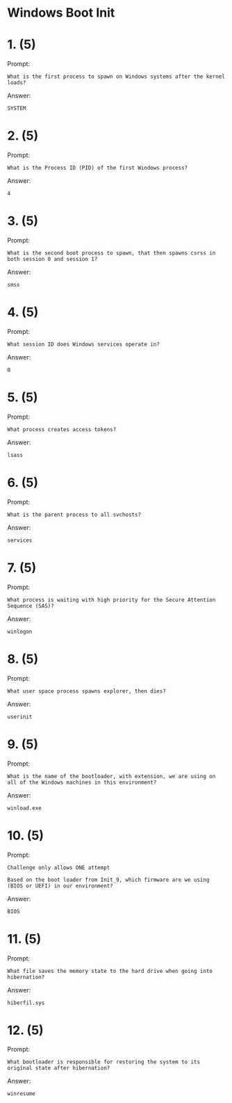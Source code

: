 # Windows Boot Init

# 1. (5)
Prompt:
```
What is the first process to spawn on Windows systems after the kernel loads?
```

Answer:
```
SYSTEM
```

# 2. (5)
Prompt:
```
What is the Process ID (PID) of the first Windows process?
```

Answer:
```
4
```

# 3. (5)
Prompt:
```
What is the second boot process to spawn, that then spawns csrss in both session 0 and session 1?
```

Answer:
```
smss
```

# 4. (5)
Prompt:
```
What session ID does Windows services operate in?
```

Answer:
```
0
```

# 5. (5)
Prompt:
```
What process creates access tokens?
```

Answer:
```
lsass
```

# 6. (5)
Prompt:
```
What is the parent process to all svchosts?
```

Answer:
```
services
```

# 7. (5)
Prompt:
```
What process is waiting with high priority for the Secure Attention Sequence (SAS)?
```

Answer:
```
winlogon
```

# 8. (5)
Prompt:
```
What user space process spawns explorer, then dies?
```

Answer:
```
userinit
```

# 9. (5)
Prompt:
```
What is the name of the bootloader, with extension, we are using on all of the Windows machines in this environment?
```

Answer:
```
winload.exe
```

# 10. (5)
Prompt:
```
Challenge only allows ONE attempt

Based on the boot loader from Init_9, which firmware are we using (BIOS or UEFI) in our environment?
```

Answer:
```
BIOS
```

# 11. (5)
Prompt:
```
What file saves the memory state to the hard drive when going into hibernation?
```

Answer:
```
hiberfil.sys
```

# 12. (5)
Prompt:
```
What bootloader is responsible for restoring the system to its original state after hibernation?
```

Answer:
```
winresume
```
